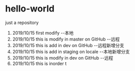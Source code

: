 # hello-world
just a repository

1. 2019/10/15 first modify --本地
2. 2019/10/15 this is modify in master on GitHub --远程
3. 2019/10/15 this is add in dev on GitHub --远程新增分支
4. 2019/10/15 this is add in staging on locale --本地新增分支
3. 2019/10/15 this is modify in dev on GitHub --远程
6. 2019/10/15 this is inorder t